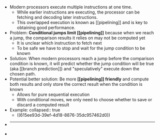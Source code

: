 - Modern processors execute multiple instructions at one time.
	- While earlier instructions are executing, the processor can be fetching and decoding later instructions.
	- This overlapped execution is known as [[pipelining]] and is key to obtaining good performance.
- Problem: **Conditional jumps limit [[pipelining]]** because when we reach a jump, the comparison results it relies on may not be computed yet
	- It is unclear which instruction to fetch next
	- To be safe we have to stop and wait for the jump condition to be known
- Solution: When modern processors reach a jump before the comparison condition is known, it will predict whether the jump condition will be true (aka [[branch prediction]]) and "speculatively" execute down the chosen path.
- Potential better solution: Be more **[[pipelining]] friendly** and  compute both results and only store the correct result when the condition is known
	- Allows for pure sequential execution
	- With conditional moves, we only need to choose whether to save or discard a computed result
- Example:
  collapsed:: true
	- ((615ee93d-39ef-4d18-8876-35dc957462d0))
-
  ---
-